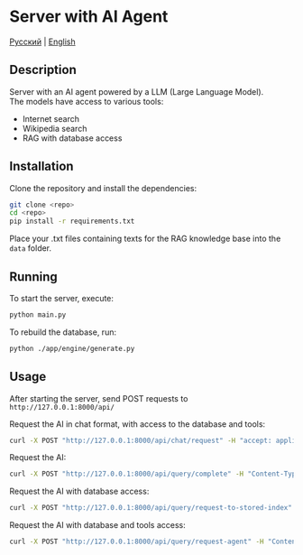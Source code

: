 ﻿# Server with AI Agent

[Русский](./README.md) | [English](./README.en.md)

## Description

Server with an AI agent powered by a LLM (Large Language Model).  
The models have access to various tools:

- Internet search
- Wikipedia search
- RAG with database access

## Installation

Clone the repository and install the dependencies:

```bash
git clone <repo>
cd <repo>
pip install -r requirements.txt
```

Place your .txt files containing texts for the RAG knowledge base into the `data` folder.

## Running

To start the server, execute:

```bash
python main.py
```

To rebuild the database, run:

```bash
python ./app/engine/generate.py
```

## Usage

After starting the server, send POST requests to `http://127.0.0.1:8000/api/`

Request the AI in chat format, with access to the database and tools:

```bash
curl -X POST "http://127.0.0.1:8000/api/chat/request" -H "accept: application/json" -H "Content-Type: application/json" -d '{"messages":[{"role":"user","content":"What are the consequences for someone who steals intellectual property?"}]}'
```

Request the AI:

```bash
curl -X POST "http://127.0.0.1:8000/api/query/complete" -H "Content-Type: application/json" -d '{"query": "What are the consequences for someone who steals intellectual property?"}'
```

Request the AI with database access:

```bash
curl -X POST "http://127.0.0.1:8000/api/query/request-to-stored-index" -H "Content-Type: application/json" -d '{"query": "What are the consequences for someone who steals intellectual property?"}'
```

Request the AI with database and tools access:

```bash
curl -X POST "http://127.0.0.1:8000/api/query/request-agent" -H "Content-Type: application/json" -d '{"query": "What are the consequences for someone who steals intellectual property?"}'
```